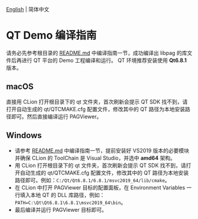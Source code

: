 [English](./README.md) | 简体中文

# QT Demo 编译指南

请务必先参考根目录的 [README.md](./../README.zh_CN.md) 中编译指南一节，成功编译出 libpag 的库文件后再进行 QT 平台的 Demo 工程编译和运行。
QT 环境推荐安装使用 **Qt6.8.1** 版本。

## macOS

直接用 CLion 打开根目录下的 qt 文件夹，首次刷新会提示 QT SDK 找不到，请打开自动生成的 qt/QTCMAKE.cfg 配置文件，修改其中的 QT 路径为本地安装路径即可。然后直接编译运行 PAGViewer。

## Windows

- 请参考 [README.md](./../README.zh_CN.md) 中编译指南一节，提前安装好 VS2019 版本的必要模块并确保 CLion 的 ToolChain 是 Visual Studio，并选中 **amd64** 架构。
- 用 CLion 打开根目录下的 qt 文件夹，首次刷新会提示 QT SDK 找不到，请打开自动生成的 qt/QTCMAKE.cfg 配置文件，修改其中的 QT 路径为本地安装路径即可。例如：`C:/Qt/Qt6.8.1/6.8.1/msvc2019_64/lib/cmake`。
- 在 CLion 中打开 PAGViewer 目标的配置面板，在 Environment Variables 一行填入本地 QT 的 DLL 库路径，例如：`PATH=C:\Qt\Qt6.8.1\6.8.1\msvc2019_64\bin`。
- 最后编译并运行 PAGViewer 目标即可。



